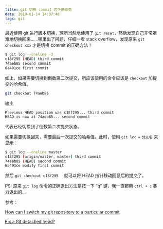 ```yaml
---
title: git 切换 commit 的正确姿势
date: 2019-01-14 14:37:48
tags: git
---
```


最近使用 git 进行版本切换，理所当然地使用了 `git reset`，然后发现自己非常艰难地切换回来……哪里出了问题，仔细一看 stack overflow，发现原来 `git checkout xxx` 才是切换 commit 的正确方法！

```bash
$ git log --oneline -3
c18f295 (HEAD) third commit
74aeb85 second commit
6a491ce first commit
```

如上，如果需要切换到倒数第二次提交，所应该使用的命令应该是 `checkout` 加提交的哈希值。

```bash
git checkout 74aeb85
```

输出

```
Previous HEAD position was c18f295... third commit
HEAD is now at 74aeb85... second commit
```

代表已经切换到了倒数第二次提交状态。

<!--more-->

如果需要切换回来，需要最后一次提交的哈希值。此时，使用 `git log`  + `分支名` 来显示：

```bash
$ git log --oneline master
c18f295 (origin/master, master) third commit
74aeb85 (HEAD) second commit
6a491ce modify first commit
```

然后 `git checkout c18f295  ` 就可以将  HEAD 指针移动回最后的提交了。

PS: 原来 `git log` 命令的正确退出方法是按一下 “q” 键，我一直都用 `ctrl + c` 暴力退出的…

参考：

[How can I switch my git repository to a particular commit](https://stackoverflow.com/questions/4940054/how-can-i-switch-my-git-repository-to-a-particular-commit)

[Fix a Git detached head?](https://stackoverflow.com/questions/10228760/fix-a-git-detached-head)

